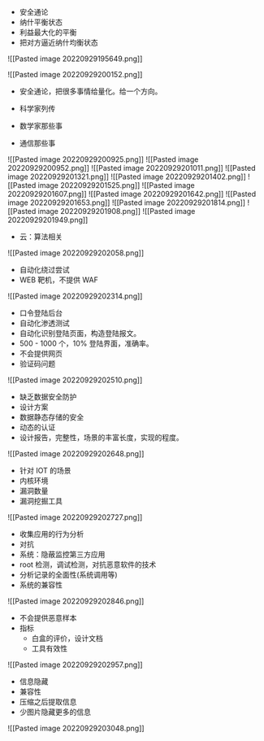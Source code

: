 - 安全通论
- 纳什平衡状态
- 利益最大化的平衡
- 把对方逼近纳什均衡状态

![[Pasted image 20220929195649.png]]

![[Pasted image 20220929200152.png]]
- 安全通论，把很多事情给量化。给一个方向。
- 科学家列传

- 数学家那些事
- 通信那些事

![[Pasted image 20220929200925.png]]
![[Pasted image 20220929200952.png]]
![[Pasted image 20220929201011.png]]
![[Pasted image 20220929201321.png]]
![[Pasted image 20220929201402.png]]
![[Pasted image 20220929201525.png]]
![[Pasted image 20220929201607.png]]
![[Pasted image 20220929201642.png]]
![[Pasted image 20220929201653.png]]
![[Pasted image 20220929201814.png]]
![[Pasted image 20220929201908.png]]
![[Pasted image 20220929201949.png]]
- 云：算法相关

![[Pasted image 20220929202058.png]]
- 自动化绕过尝试
- WEB 靶机，不提供 WAF

![[Pasted image 20220929202314.png]]
- 口令登陆后台
- 自动化渗透测试
- 自动化识别登陆页面，构造登陆报文。
- 500 - 1000 个，10% 登陆界面，准确率。
- 不会提供网页
- 验证码问题

![[Pasted image 20220929202510.png]]
- 缺乏数据安全防护
- 设计方案
- 数据静态存储的安全
- 动态的认证
- 设计报告，完整性，场景的丰富长度，实现的程度。

![[Pasted image 20220929202648.png]]
- 针对 IOT 的场景
- 内核环境
- 漏洞数量
- 漏洞挖掘工具

![[Pasted image 20220929202727.png]]
- 收集应用的行为分析
- 对抗
- 系统：隐蔽监控第三方应用
- root 检测，调试检测，对抗恶意软件的技术
- 分析记录的全面性(系统调用等)
- 系统的兼容性

![[Pasted image 20220929202846.png]]
- 不会提供恶意样本
- 指标
	- 白盒的评价，设计文档
	- 工具有效性

![[Pasted image 20220929202957.png]]
- 信息隐藏
- 兼容性
- 压缩之后提取信息
- 少图片隐藏更多的信息

![[Pasted image 20220929203048.png]]
